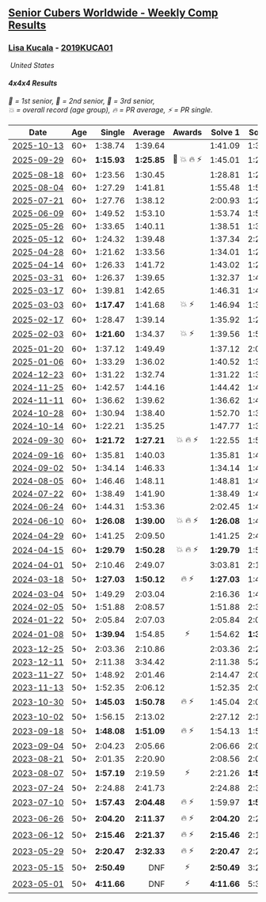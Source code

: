 <style>table {white-space: nowrap;}</style>
<link rel="stylesheet" type="text/css" href="/scw-comp/css/flags.css" />

## [Senior Cubers Worldwide - Weekly Comp Results](/scw-comp/results/)
### [Lisa Kucala](README.md) - [2019KUCA01](https://www.worldcubeassociation.org/persons/2019KUCA01?event=444)

<i class="flag flag-US" />&nbsp;United States

#### 4x4x4 Results

<span style="white-space: nowrap;">🥇 = 1st senior</span>, <span style="white-space: nowrap;">🥈 = 2nd senior</span>, <span style="white-space: nowrap;">🥉 = 3rd senior</span>, <span style="white-space: nowrap;">💥 = overall record (age group)</span>, <span style="white-space: nowrap;">🔥 = PR average</span>, <span style="white-space: nowrap;">⚡ = PR single</span>.

| Date | Age | Single | Average | Awards | Solve 1 | Solve 2 | Solve 3 | Solve 4 | Solve 5 | Video |
| :--: | :--: | --: | --: | :--: | --: | --: | --: | --: | --: | :-- |
| [2025-10-13](../../results/2025-10-13/444.md) | 60+ | 1:38.74 | 1:39.64 |  | 1:41.09 | 1:39.08 | 1:38.74 | DNS | DNS | [Desktop](https://www.facebook.com/events/1803787186916206/permalink/1805974743364117) / [Mobile](https://m.facebook.com/events/1803787186916206?view=permalink&id=1805974743364117) |
| [2025-09-29](../../results/2025-09-29/444.md) | 60+ | **1:15.93** | **1:25.85** | 🥈 💥 🔥 ⚡ | 1:45.01 | 1:24.91 | **1:15.93** | 1:25.15 | 1:27.49 | [Desktop](https://www.facebook.com/events/31214798074830951/permalink/31479337011710388) / [Mobile](https://m.facebook.com/events/31214798074830951?view=permalink&id=31479337011710388) |
| [2025-08-18](../../results/2025-08-18/444.md) | 60+ | 1:23.56 | 1:30.45 |  | 1:28.81 | 1:23.56 | 1:31.03 | 1:37.55 | 1:31.51 | [Desktop](https://www.facebook.com/events/628344336601481/permalink/637682475667667) / [Mobile](https://m.facebook.com/events/628344336601481?view=permalink&id=637682475667667) |
| [2025-08-04](../../results/2025-08-04/444.md) | 60+ | 1:27.29 | 1:41.81 |  | 1:55.48 | 1:52.20 | 1:27.29 | 1:32.12 | 1:41.11 | [Desktop](https://www.facebook.com/events/692804973405559/permalink/702012179151505) / [Mobile](https://m.facebook.com/events/692804973405559?view=permalink&id=702012179151505) |
| [2025-07-21](../../results/2025-07-21/444.md) | 60+ | 1:27.76 | 1:38.12 |  | 2:00.93 | 1:27.76 | 1:42.02 | 1:35.14 | 1:37.21 | [Desktop](https://www.facebook.com/events/1282615073570085/permalink/1288057903025802) / [Mobile](https://m.facebook.com/events/1282615073570085?view=permalink&id=1288057903025802) |
| [2025-06-09](../../results/2025-06-09/444.md) | 60+ | 1:49.52 | 1:53.10 |  | 1:53.74 | 1:56.05 | 1:49.52 | DNS | DNS | [Desktop](https://www.facebook.com/events/2080552229022879/permalink/2089984461412989) / [Mobile](https://m.facebook.com/events/2080552229022879?view=permalink&id=2089984461412989) |
| [2025-05-26](../../results/2025-05-26/444.md) | 60+ | 1:33.65 | 1:40.11 |  | 1:38.51 | 1:33.65 | 1:48.18 | DNS | DNS | [Desktop](https://www.facebook.com/events/682673204539262/permalink/690777200395529) / [Mobile](https://m.facebook.com/events/682673204539262?view=permalink&id=690777200395529) |
| [2025-05-12](../../results/2025-05-12/444.md) | 60+ | 1:24.32 | 1:39.48 |  | 1:37.34 | 2:21.44 | 1:24.32 | 1:42.73 | 1:38.38 | [Desktop](https://www.facebook.com/events/1048583683851881/permalink/1057860656257517) / [Mobile](https://m.facebook.com/events/1048583683851881?view=permalink&id=1057860656257517) |
| [2025-04-28](../../results/2025-04-28/444.md) | 60+ | 1:21.62 | 1:33.56 |  | 1:34.01 | 1:28.19 | 1:21.62 | 1:38.47 | 1:50.59 | [Desktop](https://www.facebook.com/events/1377117046816998/permalink/1385179706010732) / [Mobile](https://m.facebook.com/events/1377117046816998?view=permalink&id=1385179706010732) |
| [2025-04-14](../../results/2025-04-14/444.md) | 60+ | 1:26.33 | 1:41.72 |  | 1:43.02 | 1:26.33 | 1:41.84 | 1:59.82 | 1:40.30 | [Desktop](https://www.facebook.com/events/557740544015249/permalink/567069766415660) / [Mobile](https://m.facebook.com/events/557740544015249?view=permalink&id=567069766415660) |
| [2025-03-31](../../results/2025-03-31/444.md) | 60+ | 1:26.37 | 1:39.65 |  | 1:32.37 | 1:47.28 | 1:26.37 | 1:39.30 | 2:01.90 | [Desktop](https://www.facebook.com/events/1215716510554915/permalink/1229798785813354) / [Mobile](https://m.facebook.com/events/1215716510554915?view=permalink&id=1229798785813354) |
| [2025-03-17](../../results/2025-03-17/444.md) | 60+ | 1:39.81 | 1:42.65 |  | 1:46.31 | 1:41.82 | 1:39.81 | DNS | DNS | [Desktop](https://www.facebook.com/events/640124968972990/permalink/649414624710691) / [Mobile](https://m.facebook.com/events/640124968972990?view=permalink&id=649414624710691) |
| [2025-03-03](../../results/2025-03-03/444.md) | 60+ | **1:17.47** | 1:41.68 | 💥 ⚡ | 1:46.94 | 1:32.72 | **1:17.47** | 1:45.38 | 1:47.51 | [Desktop](https://www.facebook.com/events/1658275441710851/permalink/1666923140846081) / [Mobile](https://m.facebook.com/events/1658275441710851?view=permalink&id=1666923140846081) |
| [2025-02-17](../../results/2025-02-17/444.md) | 60+ | 1:28.47 | 1:39.14 |  | 1:35.92 | 1:28.47 | 1:40.51 | 1:46.32 | 1:41.00 | [Desktop](https://www.facebook.com/events/932951942320656/permalink/942579541357896) / [Mobile](https://m.facebook.com/events/932951942320656?view=permalink&id=942579541357896) |
| [2025-02-03](../../results/2025-02-03/444.md) | 60+ | **1:21.60** | 1:34.37 | 💥 ⚡ | 1:39.56 | 1:50.93 | 1:25.38 | **1:21.60** | 1:38.17 | [Desktop](https://www.facebook.com/events/1130545325035871/permalink/1139404954149908) / [Mobile](https://m.facebook.com/events/1130545325035871?view=permalink&id=1139404954149908) |
| [2025-01-20](../../results/2025-01-20/444.md) | 60+ | 1:37.12 | 1:49.49 |  | 1:37.12 | 2:07.27 | 1:44.08 | DNS | DNS | [Desktop](https://www.facebook.com/events/963859128590696/permalink/972774777699131) / [Mobile](https://m.facebook.com/events/963859128590696?view=permalink&id=972774777699131) |
| [2025-01-06](../../results/2025-01-06/444.md) | 60+ | 1:33.29 | 1:36.02 |  | 1:40.52 | 1:33.29 | 1:34.26 | DNS | DNS | [Desktop](https://www.facebook.com/events/634250922593731/permalink/644338308251659) / [Mobile](https://m.facebook.com/events/634250922593731?view=permalink&id=644338308251659) |
| [2024-12-23](../../results/2024-12-23/444.md) | 60+ | 1:31.22 | 1:32.74 |  | 1:31.22 | 1:33.70 | 1:33.31 | DNS | DNS | [Desktop](https://www.facebook.com/events/611146718114819/permalink/613950114501146) / [Mobile](https://m.facebook.com/events/611146718114819?view=permalink&id=613950114501146) |
| [2024-11-25](../../results/2024-11-25/444.md) | 60+ | 1:42.57 | 1:44.16 |  | 1:44.42 | 1:45.50 | 1:42.57 | DNS | DNS | [Desktop](https://www.facebook.com/events/568276315811932/permalink/577110324928531) / [Mobile](https://m.facebook.com/events/568276315811932?view=permalink&id=577110324928531) |
| [2024-11-11](../../results/2024-11-11/444.md) | 60+ | 1:36.62 | 1:39.62 |  | 1:36.62 | 1:45.03 | 1:37.22 | DNS | DNS | [Desktop](https://www.facebook.com/events/456459500381444/permalink/465105876183473) / [Mobile](https://m.facebook.com/events/456459500381444?view=permalink&id=465105876183473) |
| [2024-10-28](../../results/2024-10-28/444.md) | 60+ | 1:30.94 | 1:38.40 |  | 1:52.70 | 1:31.57 | 1:30.94 | DNS | DNS | [Desktop](https://www.facebook.com/events/1343692439829519/permalink/1352663635599066) / [Mobile](https://m.facebook.com/events/1343692439829519?view=permalink&id=1352663635599066) |
| [2024-10-14](../../results/2024-10-14/444.md) | 60+ | 1:22.21 | 1:35.25 |  | 1:47.77 | 1:37.23 | 1:22.21 | 1:28.71 | 1:39.82 | [Desktop](https://www.facebook.com/events/1556569994978787/permalink/1566287730673680) / [Mobile](https://m.facebook.com/events/1556569994978787?view=permalink&id=1566287730673680) |
| [2024-09-30](../../results/2024-09-30/444.md) | 60+ | **1:21.72** | **1:27.21** | 💥 🔥 ⚡ | 1:22.55 | 1:54.02 | **1:21.72** | 1:29.79 | 1:29.30 | [Desktop](https://www.facebook.com/events/1448319499191380/permalink/1458222061534457) / [Mobile](https://m.facebook.com/events/1448319499191380?view=permalink&id=1458222061534457) |
| [2024-09-16](../../results/2024-09-16/444.md) | 60+ | 1:35.81 | 1:40.03 |  | 1:35.81 | 1:46.09 | 1:38.18 | DNS | DNS | [Desktop](https://www.facebook.com/events/1169142974162460/permalink/1178250046585086) / [Mobile](https://m.facebook.com/events/1169142974162460?view=permalink&id=1178250046585086) |
| [2024-09-02](../../results/2024-09-02/444.md) | 50+ | 1:34.14 | 1:46.33 |  | 1:34.14 | 1:42.55 | 2:02.31 | DNS | DNS | [Desktop](https://www.facebook.com/events/496466003310019/permalink/504153689207917) / [Mobile](https://m.facebook.com/events/496466003310019?view=permalink&id=504153689207917) |
| [2024-08-05](../../results/2024-08-05/444.md) | 60+ | 1:46.46 | 1:48.11 |  | 1:48.81 | 1:46.46 | 1:49.05 | DNS | DNS | [Desktop](https://www.facebook.com/events/843031524469348/permalink/850990150340152) / [Mobile](https://m.facebook.com/events/843031524469348?view=permalink&id=850990150340152) |
| [2024-07-22](../../results/2024-07-22/444.md) | 60+ | 1:38.49 | 1:41.90 |  | 1:38.49 | 1:44.19 | 1:43.01 | DNS | DNS | [Desktop](https://www.facebook.com/events/785148847162745/permalink/793746452969651) / [Mobile](https://m.facebook.com/events/785148847162745?view=permalink&id=793746452969651) |
| [2024-06-24](../../results/2024-06-24/444.md) | 60+ | 1:44.31 | 1:53.36 |  | 2:02.45 | 1:44.31 | 1:53.31 | DNS | DNS | [Desktop](https://www.facebook.com/events/500485402410682/permalink/508467064945849) / [Mobile](https://m.facebook.com/events/500485402410682?view=permalink&id=508467064945849) |
| [2024-06-10](../../results/2024-06-10/444.md) | 60+ | **1:26.08** | **1:39.00** | 💥 🔥 ⚡ | **1:26.08** | 1:41.26 | 2:00.40 | 1:43.73 | 1:32.02 | [Desktop](https://www.facebook.com/events/804039971828225/permalink/812213697677519) / [Mobile](https://m.facebook.com/events/804039971828225?view=permalink&id=812213697677519) |
| [2024-04-29](../../results/2024-04-29/444.md) | 60+ | 1:41.25 | 2:09.50 |  | 1:41.25 | 2:43.57 | 2:03.69 | DNS | DNS | [Desktop](https://www.facebook.com/events/457727373442774/permalink/466770315871813) / [Mobile](https://m.facebook.com/events/457727373442774?view=permalink&id=466770315871813) |
| [2024-04-15](../../results/2024-04-15/444.md) | 60+ | **1:29.79** | **1:50.28** | 💥 🔥 ⚡ | **1:29.79** | 1:50.95 | 1:51.18 | 2:24.57 | 1:48.70 | [Desktop](https://www.facebook.com/events/824973009507415/permalink/831129975558385) / [Mobile](https://m.facebook.com/events/824973009507415?view=permalink&id=831129975558385) |
| [2024-04-01](../../results/2024-04-01/444.md) | 50+ | 2:10.46 | 2:49.07 |  | 3:03.81 | 2:10.46 | 3:12.95 | DNS | DNS | [Desktop](https://www.facebook.com/events/3767623586842150/permalink/3776945385909970) / [Mobile](https://m.facebook.com/events/3767623586842150?view=permalink&id=3776945385909970) |
| [2024-03-18](../../results/2024-03-18/444.md) | 50+ | **1:27.03** | **1:50.12** | 🔥 ⚡ | **1:27.03** | 1:49.17 | 1:44.09 | 1:57.09 | 2:14.12 | [Desktop](https://www.facebook.com/events/386186517521787/permalink/394273813379724) / [Mobile](https://m.facebook.com/events/386186517521787?view=permalink&id=394273813379724) |
| [2024-03-04](../../results/2024-03-04/444.md) | 50+ | 1:49.29 | 2:03.04 |  | 2:16.36 | 1:49.29 | 2:03.47 | DNS | DNS | [Desktop](https://www.facebook.com/events/3564311457163699/permalink/3571275443133967) / [Mobile](https://m.facebook.com/events/3564311457163699?view=permalink&id=3571275443133967) |
| [2024-02-05](../../results/2024-02-05/444.md) | 50+ | 1:51.88 | 2:08.57 |  | 1:51.88 | 2:34.24 | 1:59.59 | DNS | DNS | [Desktop](https://www.facebook.com/events/402593568902224/permalink/410864801408434) / [Mobile](https://m.facebook.com/events/402593568902224?view=permalink&id=410864801408434) |
| [2024-01-22](../../results/2024-01-22/444.md) | 50+ | 2:05.84 | 2:07.03 |  | 2:05.84 | 2:08.93 | 2:06.31 | DNS | DNS | [Desktop](https://www.facebook.com/events/395750252948744/permalink/403449025512200) / [Mobile](https://m.facebook.com/events/395750252948744?view=permalink&id=403449025512200) |
| [2024-01-08](../../results/2024-01-08/444.md) | 50+ | **1:39.94** | 1:54.85 | ⚡ | 1:54.62 | **1:39.94** | 2:09.99 | DNS | DNS | [Desktop](https://www.facebook.com/events/1414013359524928/permalink/1418080362451561) / [Mobile](https://m.facebook.com/events/1414013359524928?view=permalink&id=1418080362451561) |
| [2023-12-25](../../results/2023-12-25/444.md) | 50+ | 2:03.36 | 2:10.86 |  | 2:03.36 | 2:20.28 | 2:08.93 | DNS | DNS | [Desktop](https://www.facebook.com/events/349610014457902/permalink/357673293651574) / [Mobile](https://m.facebook.com/events/349610014457902?view=permalink&id=357673293651574) |
| [2023-12-11](../../results/2023-12-11/444.md) | 50+ | 2:11.38 | 3:34.42 |  | 2:11.38 | 5:24.54 | 3:07.35 | DNS | DNS | [Desktop](https://www.facebook.com/events/101679999707522/permalink/107004462508409) / [Mobile](https://m.facebook.com/events/101679999707522?view=permalink&id=107004462508409) |
| [2023-11-27](../../results/2023-11-27/444.md) | 50+ | 1:48.92 | 2:01.46 |  | 2:14.47 | 2:00.99 | 1:48.92 | DNS | DNS | [Desktop](https://www.facebook.com/events/305565215720258/permalink/311708258439287) / [Mobile](https://m.facebook.com/events/305565215720258?view=permalink&id=311708258439287) |
| [2023-11-13](../../results/2023-11-13/444.md) | 50+ | 1:52.35 | 2:06.12 |  | 1:52.35 | 2:03.80 | 2:22.20 | DNS | DNS | [Desktop](https://www.facebook.com/events/1374628593479428/permalink/1381743319434622) / [Mobile](https://m.facebook.com/events/1374628593479428?view=permalink&id=1381743319434622) |
| [2023-10-30](../../results/2023-10-30/444.md) | 50+ | **1:45.03** | **1:50.78** | 🔥 ⚡ | 1:45.04 | 2:02.28 | **1:45.03** | DNS | DNS | [Desktop](https://www.facebook.com/events/366558396032988/permalink/373913071964187) / [Mobile](https://m.facebook.com/events/366558396032988?view=permalink&id=373913071964187) |
| [2023-10-02](../../results/2023-10-02/444.md) | 50+ | 1:56.15 | 2:13.02 |  | 2:27.12 | 2:15.78 | 1:56.15 | DNS | DNS | [Desktop](https://www.facebook.com/events/370105888672980/permalink/376577171359185) / [Mobile](https://m.facebook.com/events/370105888672980?view=permalink&id=376577171359185) |
| [2023-09-18](../../results/2023-09-18/444.md) | 50+ | **1:48.08** | **1:51.09** | 🔥 ⚡ | 1:54.13 | 1:51.05 | **1:48.08** | DNS | DNS | [Desktop](https://www.facebook.com/events/3507561106126011/permalink/3514953262053462) / [Mobile](https://m.facebook.com/events/3507561106126011?view=permalink&id=3514953262053462) |
| [2023-09-04](../../results/2023-09-04/444.md) | 50+ | 2:04.23 | 2:05.66 |  | 2:06.66 | 2:04.23 | 2:06.10 | DNS | DNS | [Desktop](https://www.facebook.com/events/2764998176984627/permalink/2775159232635188) / [Mobile](https://m.facebook.com/events/2764998176984627?view=permalink&id=2775159232635188) |
| [2023-08-21](../../results/2023-08-21/444.md) | 50+ | 2:01.35 | 2:20.90 |  | 2:08.56 | 2:01.35 | 2:52.80 | DNS | DNS | [Desktop](https://www.facebook.com/events/605466225085334/permalink/611205791178044) / [Mobile](https://m.facebook.com/events/605466225085334?view=permalink&id=611205791178044) |
| [2023-08-07](../../results/2023-08-07/444.md) | 50+ | **1:57.19** | 2:19.59 | ⚡ | 2:21.26 | **1:57.19** | 2:40.33 | DNS | DNS | [Desktop](https://www.facebook.com/events/310216218066087/permalink/312143701206672) / [Mobile](https://m.facebook.com/events/310216218066087?view=permalink&id=312143701206672) |
| [2023-07-24](../../results/2023-07-24/444.md) | 50+ | 2:24.88 | 2:41.73 |  | 2:24.88 | 2:34.36 | 3:05.96 | DNS | DNS | [Desktop](https://www.facebook.com/events/3448294872104342/permalink/3456393231294506) / [Mobile](https://m.facebook.com/events/3448294872104342?view=permalink&id=3456393231294506) |
| [2023-07-10](../../results/2023-07-10/444.md) | 50+ | **1:57.43** | **2:04.48** | 🔥 ⚡ | 1:59.97 | **1:57.43** | 2:16.05 | DNS | DNS | [Desktop](https://www.facebook.com/events/972057793917824/permalink/977376403385963) / [Mobile](https://m.facebook.com/events/972057793917824?view=permalink&id=977376403385963) |
| [2023-06-26](../../results/2023-06-26/444.md) | 50+ | **2:04.20** | **2:11.37** | 🔥 ⚡ | **2:04.20** | 2:24.07 | 2:05.83 | DNS | DNS | [Desktop](https://www.facebook.com/events/1935666300144840/permalink/1942232592821544) / [Mobile](https://m.facebook.com/events/1935666300144840?view=permalink&id=1942232592821544) |
| [2023-06-12](../../results/2023-06-12/444.md) | 50+ | **2:15.46** | **2:21.37** | 🔥 ⚡ | **2:15.46** | 2:18.34 | 2:30.31 | DNS | DNS | [Desktop](https://www.facebook.com/events/575948201291091/permalink/581007904118454) / [Mobile](https://m.facebook.com/events/575948201291091?view=permalink&id=581007904118454) |
| [2023-05-29](../../results/2023-05-29/444.md) | 50+ | **2:20.47** | **2:32.33** | 🔥 ⚡ | **2:20.47** | 2:23.36 | 2:53.17 | DNS | DNS | [Desktop](https://www.facebook.com/events/769039921377061/permalink/774605720820481) / [Mobile](https://m.facebook.com/events/769039921377061?view=permalink&id=774605720820481) |
| [2023-05-15](../../results/2023-05-15/444.md) | 50+ | **2:50.49** | DNF | ⚡ | **2:50.49** | 3:24.36 | DNS | DNS | DNS | [Desktop](https://www.facebook.com/events/201773726045437/permalink/208493418706801) / [Mobile](https://m.facebook.com/events/201773726045437?view=permalink&id=208493418706801) |
| [2023-05-01](../../results/2023-05-01/444.md) | 50+ | **4:11.66** | DNF | ⚡ | **4:11.66** | 5:37.82 | DNS | DNS | DNS | [Desktop](https://www.facebook.com/events/1554845911676556/permalink/1560851531075994) / [Mobile](https://m.facebook.com/events/1554845911676556?view=permalink&id=1560851531075994) |


<!-- Global site tag (gtag.js) - Google Analytics -->
<script async src="https://www.googletagmanager.com/gtag/js?id=UA-86348435-3"></script>
<script>window.dataLayer = window.dataLayer || []; function gtag() {dataLayer.push(arguments);} gtag('js', new Date()); gtag('config', 'UA-86348435-3');</script>

